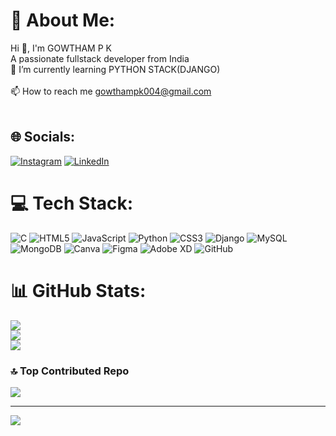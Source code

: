 # 💫 About Me:
Hi 👋, I'm GOWTHAM P K<br>A passionate fullstack developer from India<br>🌱 I’m currently learning PYTHON STACK(DJANGO)<br><br>📫 How to reach me gowthampk004@gmail.com<br><br>


## 🌐 Socials:
[![Instagram](https://img.shields.io/badge/Instagram-%23E4405F.svg?logo=Instagram&logoColor=white)](https://instagram.com/gowthampk004) [![LinkedIn](https://img.shields.io/badge/LinkedIn-%230077B5.svg?logo=linkedin&logoColor=white)](www.linkedin.com/in/gowtham-kumaravel-9226792a4) 

# 💻 Tech Stack:
![C](https://img.shields.io/badge/c-%2300599C.svg?style=for-the-badge&logo=c&logoColor=white) ![HTML5](https://img.shields.io/badge/html5-%23E34F26.svg?style=for-the-badge&logo=html5&logoColor=white) ![JavaScript](https://img.shields.io/badge/javascript-%23323330.svg?style=for-the-badge&logo=javascript&logoColor=%23F7DF1E) ![Python](https://img.shields.io/badge/python-3670A0?style=for-the-badge&logo=python&logoColor=ffdd54) ![CSS3](https://img.shields.io/badge/css3-%231572B6.svg?style=for-the-badge&logo=css3&logoColor=white) ![Django](https://img.shields.io/badge/django-%23092E20.svg?style=for-the-badge&logo=django&logoColor=white) ![MySQL](https://img.shields.io/badge/mysql-4479A1.svg?style=for-the-badge&logo=mysql&logoColor=white) ![MongoDB](https://img.shields.io/badge/MongoDB-%234ea94b.svg?style=for-the-badge&logo=mongodb&logoColor=white) ![Canva](https://img.shields.io/badge/Canva-%2300C4CC.svg?style=for-the-badge&logo=Canva&logoColor=white) ![Figma](https://img.shields.io/badge/figma-%23F24E1E.svg?style=for-the-badge&logo=figma&logoColor=white)
![Adobe XD](https://img.shields.io/badge/Adobe%20XD-470137?style=for-the-badge&logo=Adobe%20XD&logoColor=#FF61F6) ![GitHub](https://img.shields.io/badge/github-%23121011.svg?style=for-the-badge&logo=github&logoColor=white)
# 📊 GitHub Stats:
![](https://github-readme-stats.vercel.app/api?username=gowthamkumaravel&theme=default&hide_border=false&include_all_commits=false&count_private=false)<br/>
![](https://github-readme-streak-stats.herokuapp.com/?user=gowthamkumaravel&theme=default&hide_border=false)<br/>
![](https://github-readme-stats.vercel.app/api/top-langs/?username=gowthamkumaravel&theme=default&hide_border=false&include_all_commits=false&count_private=false&layout=compact)

### 🔝 Top Contributed Repo
![](https://github-contributor-stats.vercel.app/api?username=gowthamkumaravel&limit=5&theme=dark&combine_all_yearly_contributions=true)

---
[![](https://visitcount.itsvg.in/api?id=gowthamkumaravel&icon=0&color=1)](https://visitcount.itsvg.in)

<!-- Proudly created with GPRM ( https://gprm.itsvg.in ) -->
